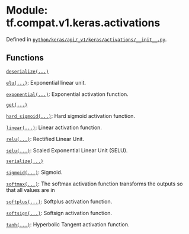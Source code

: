 <div itemscope itemtype="http://developers.google.com/ReferenceObject">
<meta itemprop="name" content="tf.compat.v1.keras.activations" />
<meta itemprop="path" content="Stable" />
</div>

# Module: tf.compat.v1.keras.activations





Defined in [`python/keras/api/_v1/keras/activations/__init__.py`](/code/stable/tensorflow/python/keras/api/_v1/keras/activations/__init__.py).

<!-- Placeholder for "Used in" -->


## Functions

[`deserialize(...)`](../../../../tf/keras/activations/deserialize.md)

[`elu(...)`](../../../../tf/keras/activations/elu.md): Exponential linear unit.

[`exponential(...)`](../../../../tf/keras/activations/exponential.md): Exponential activation function.

[`get(...)`](../../../../tf/keras/activations/get.md)

[`hard_sigmoid(...)`](../../../../tf/keras/activations/hard_sigmoid.md): Hard sigmoid activation function.

[`linear(...)`](../../../../tf/keras/activations/linear.md): Linear activation function.

[`relu(...)`](../../../../tf/keras/activations/relu.md): Rectified Linear Unit.

[`selu(...)`](../../../../tf/keras/activations/selu.md): Scaled Exponential Linear Unit (SELU).

[`serialize(...)`](../../../../tf/keras/activations/serialize.md)

[`sigmoid(...)`](../../../../tf/keras/activations/sigmoid.md): Sigmoid.

[`softmax(...)`](../../../../tf/keras/activations/softmax.md): The softmax activation function transforms the outputs so that all values are in

[`softplus(...)`](../../../../tf/keras/activations/softplus.md): Softplus activation function.

[`softsign(...)`](../../../../tf/keras/activations/softsign.md): Softsign activation function.

[`tanh(...)`](../../../../tf/keras/activations/tanh.md): Hyperbolic Tangent activation function.

